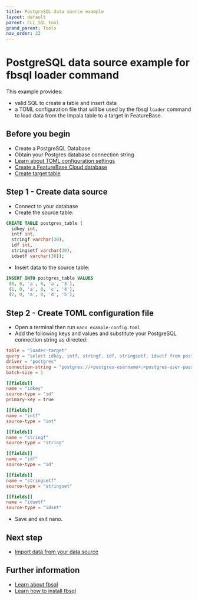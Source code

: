 ```yaml
---
title: PostgreSQL data source example
layout: default
parent: CLI SQL tool
grand_parent: Tools
nav_order: 23
---
```


# PostgreSQL data source example for fbsql loader command

This example provides:
* valid SQL to create a table and insert data
* a TOML configuration file that will be used by the fbsql `loader` command to load data from the Impala table to a target in FeatureBase.

## Before you begin

* Create a PostgreSQL Database
* Obtain your Postgres database connection string
* [Learn about TOML configuration settings](/docs/tools/fbsql/fbsql-loader-command)
* [Create a FeatureBase Cloud database](/docs/cloud/cloud-databases/cloud-db-manage)
* [Create target table](/docs/sql-guide/examples/sql-eg-table/sql-eg-table-create-impala-postgres)

## Step 1 - Create data source

* Connect to your database
* Create the source table:

```sql
CREATE TABLE postgres_table (
  idkey int,
  intf int,
  stringf varchar(30),
  idf int,
  stringsetf varchar(30),
  idsetf varchar(30));
```

* Insert data to the source table:

```sql
INSERT INTO postgres_table VALUES
 (0, 0, 'a', 0, 'a', '3'),
 (1, 0, 'a', 0, 'c', '4'),
 (2, 0, 'a', 0, 'd', '5');
```

## Step 2 - Create TOML configuration file

* Open a terminal then run `nano example-config.toml`
* Add the following keys and values and substitute your PostgreSQL connection string as directed:

```toml
table = "loader-target"
query = "select idkey, intf, stringf, idf, stringsetf, idsetf from postgres_table;"
driver = "postgres"
connection-string = "postgres://<postgres-username>:<postgres-user-password>@localhost:5432/mydatabase?sslmode=disable"
batch-size = 1

[[fields]]
name = "idkey"
source-type = "id"
primary-key = true

[[fields]]
name = "intf"
source-type = "int"

[[fields]]
name = "stringf"
source-type = "string"

[[fields]]
name = "idf"
source-type = "id"

[[fields]]
name = "stringsetf"
source-type = "stringset"

[[fields]]
name = "idsetf"
source-type = "idset"
```

* Save and exit nano.

## Next step

* [Import data from your data source](/docs/tools/fbsql/fbsql-eg-ingest.md )

## Further information
* [Learn about fbsql](/docs/tools/fbsql/fbsql-home)
* [Learn how to install fbsql](/docs/tools/fbsql/fbsql-install)
